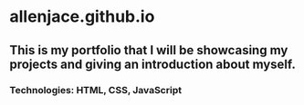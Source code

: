 # allenjace.github.io
## This is my portfolio that I will be showcasing my projects and giving an introduction about myself.
### Technologies: HTML, CSS, JavaScript
